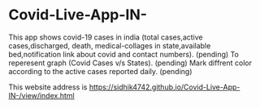 # Covid-Live-App-IN-
This app shows covid-19 cases in india (total cases,active cases,discharged, death, medical-collages in state,available bed,notification link about covid and contact numbers). (pending)
To reperesent graph (Covid Cases v/s States). (pending)
Mark diffrent color according to the active cases reported daily. (pending)


This website address is https://sidhik4742.github.io/Covid-Live-App-IN-/view/index.html
